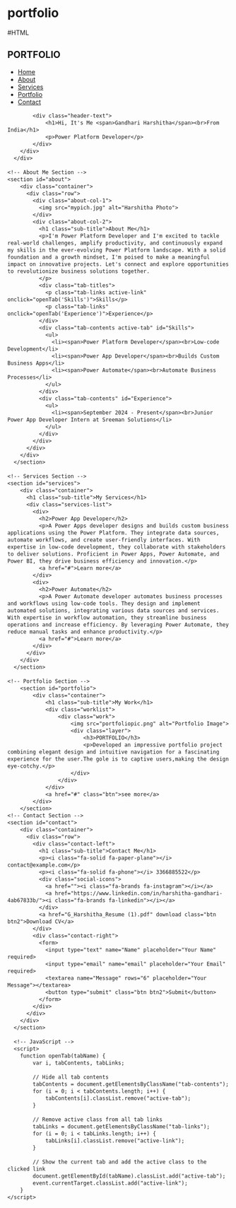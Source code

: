 # portfolio
#HTML
<!DOCTYPE html>
<html lang="en">
<head>
    <meta charset="UTF-8">
    <meta name="viewport" content="width=device-width, initial-scale=1.0">
    <title>My Portfolio</title>
    <link rel="stylesheet" href="stylsheet.css">
    <link rel="stylesheet" href="https://cdnjs.cloudflare.com/ajax/libs/font-awesome/6.7.2/css/all.min.css">
</head>
<body>
    <div id="header">
        <div class="container">
            <nav id="nav"> 
              <h1>PORTFOLIO</h1>
                <ul>
                    <li><a href="#header">Home</a></li>
                    <li><a href="#about">About</a></li>
                    <li><a href="#services">Services</a></li>
                    <li><a href="#portfolio">Portfolio</a></li>
                    <li><a href="#contact">Contact</a></li>
                </ul>
            </nav>
    
            <div class="header-text">
                <h1>Hi, It's Me <span>Gandhari Harshitha</span><br>From India</h1>
                <p>Power Platform Developer</p> 
            </div>
        </div>  
      </div>

    <!-- About Me Section -->
    <section id="about">
        <div class="container">
          <div class="row">
            <div class="about-col-1">
              <img src="mypich.jpg" alt="Harshitha Photo">
            </div>
            <div class="about-col-2">
              <h1 class="sub-title">About Me</h1>
              <p>I'm Power Platform Developer and I'm excited to tackle real-world challenges, amplify productivity, and continuously expand my skills in the ever-evolving Power Platform landscape. With a solid foundation and a growth mindset, I'm poised to make a meaningful impact on innovative projects. Let's connect and explore opportunities to revolutionize business solutions together.
              </p>
              <div class="tab-titles">
                <p class="tab-links active-link" onclick="openTab('Skills')">Skills</p>
                <p class="tab-links" onclick="openTab('Experience')">Experience</p> 
              </div>
              <div class="tab-contents active-tab" id="Skills">
                <ul>
                  <li><span>Power Platform Developer</span><br>Low-code Development</li>
                  <li><span>Power App Developer</span><br>Builds Custom Business Apps</li>
                  <li><span>Power Automate</span><br>Automate Business Processes</li>
                </ul>
              </div>
              <div class="tab-contents" id="Experience">
                <ul>
                  <li><span>September 2024 - Present</span><br>Junior Power App Developer Intern at Sreeman Solutions</li>
                </ul>
              </div>
            </div>
          </div>
        </div>
      </section>

    <!-- Services Section -->
    <section id="services">
        <div class="container">
          <h1 class="sub-title">My Services</h1> 
          <div class="services-list">
            <div>
              <h2>Power App Developer</h2>
              <p>A Power Apps developer designs and builds custom business applications using the Power Platform. They integrate data sources, automate workflows, and create user-friendly interfaces. With expertise in low-code development, they collaborate with stakeholders to deliver solutions. Proficient in Power Apps, Power Automate, and Power BI, they drive business efficiency and innovation.</p>
              <a href="#">Learn more</a>
            </div>
            <div>
              <h2>Power Automate</h2>
              <p>A Power Automate developer automates business processes and workflows using low-code tools. They design and implement automated solutions, integrating various data sources and services. With expertise in workflow automation, they streamline business operations and increase efficiency. By leveraging Power Automate, they reduce manual tasks and enhance productivity.</p>
              <a href="#">Learn more</a>
            </div>
          </div>
        </div>
      </section>

    <!-- Portfolio Section -->
        <section id="portfolio">
            <div class="container">
                <h1 class="sub-title">My Work</h1>
                <div class="worklist">
                    <div class="work">
                        <img src="portfoliopic.png" alt="Portfolio Image">
                        <div class="layer">
                            <h3>PORTFOLIO</h3>
                            <p>Developed an impressive portfolio project combining elegant design and intuitive navigation for a fascinating experience for the user.The gole is to captive users,making the design eye-cotchy.</p>
                        </div>
                    </div>
                </div>
                <a href="#" class="btn">see more</a>
            </div>
        </section>
    <!-- Contact Section -->
    <section id="contact">
        <div class="container">
          <div class="row">
            <div class="contact-left">
              <h1 class="sub-title">Contact Me</h1>
              <p><i class="fa-solid fa-paper-plane"></i> contact@example.com</p>
              <p><i class="fa-solid fa-phone"></i> 3366885522</p>
              <div class="social-icons">
                <a href=""><i class="fa-brands fa-instagram"></i></a>
                <a href="https://www.linkedin.com/in/harshitha-gandhari-4ab67833b/"><i class="fa-brands fa-linkedin"></i></a>
              </div>
              <a href="G_Harshitha_Resume (1).pdf" download class="btn btn2">Download CV</a>
            </div>
            <div class="contact-right">
              <form>
                <input type="text" name="Name" placeholder="Your Name" required>
                <input type="email" name="email" placeholder="Your Email" required>
                <textarea name="Message" rows="6" placeholder="Your Message"></textarea>
                <button type="submit" class="btn btn2">Submit</button>
              </form>
            </div>
          </div>
        </div>
      </section>

      <!-- JavaScript -->
      <script>
        function openTab(tabName) {
            var i, tabContents, tabLinks;
            
            // Hide all tab contents
            tabContents = document.getElementsByClassName("tab-contents");
            for (i = 0; i < tabContents.length; i++) {
                tabContents[i].classList.remove("active-tab");
            }
            
            // Remove active class from all tab links
            tabLinks = document.getElementsByClassName("tab-links");
            for (i = 0; i < tabLinks.length; i++) {
                tabLinks[i].classList.remove("active-link");
            }
            
            // Show the current tab and add the active class to the clicked link
            document.getElementById(tabName).classList.add("active-tab");
            event.currentTarget.classList.add("active-link");
        }
    </script>
    
</body>
</html>
